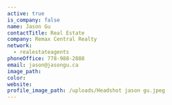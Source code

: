 ```yaml
---
active: true
is_company: false
name: Jason Gu
contactTitle: Real Estate
company: Remax Central Realty
network:
  - realestateagents
phoneOffice: 778-988-2888
email: jason@jasongu.ca
image_path:
color:
website:
profile_image_path: /uploads/Headshot jason gu.jpeg
---
```



